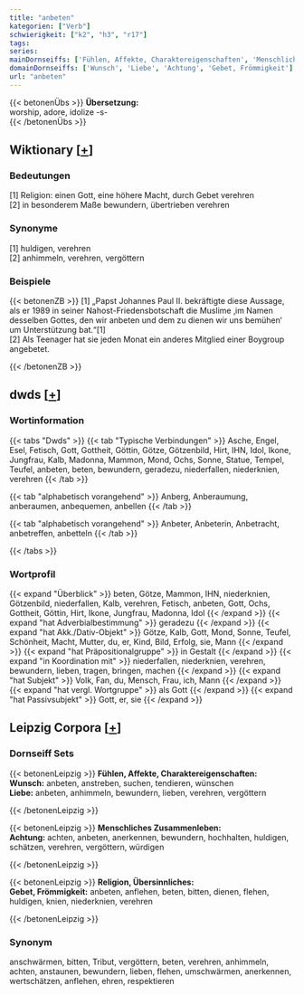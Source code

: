 ```yaml
---
title: "anbeten"
kategorien: ["Verb"]
schwierigkeit: ["k2", "h3", "r17"]
tags:
series:
mainDornseiffs: ['Fühlen, Affekte, Charaktereigenschaften', 'Menschliches Zusammenleben', 'Religion, Übersinnliches']
domainDornseiffs: ['Wunsch', 'Liebe', 'Achtung', 'Gebet, Frömmigkeit']
url: "anbeten"
---
```


{{< betonenÜbs >}}
**Übersetzung:**  
worship, adore, idolize -s-  
{{< /betonenÜbs >}}

## Wiktionary [[+](https://de.wiktionary.org/wiki/anbeten)]

### Bedeutungen
[1] Religion: einen Gott, eine höhere Macht, durch Gebet verehren  
[2] in besonderem Maße bewundern, übertrieben verehren  

### Synonyme
[1] huldigen, verehren  
[2] anhimmeln, verehren, vergöttern  

### Beispiele
{{< betonenZB >}}
[1] „Papst Johannes Paul II. bekräftigte diese Aussage, als er 1989 in seiner Nahost-Friedensbotschaft die Muslime ‚im Namen desselben Gottes, den wir anbeten und dem zu dienen wir uns bemühen‘ um Unterstützung bat.“[1]  
[2] Als Teenager hat sie jeden Monat ein anderes Mitglied einer Boygroup angebetet.  

{{< /betonenZB >}}


## dwds [[+](https://www.dwds.de/wb/anbeten)]

### Wortinformation
{{< tabs "Dwds" >}}
{{< tab "Typische Verbindungen" >}}
Asche, Engel, Esel, Fetisch, Gott, Gottheit, Göttin, Götze, Götzenbild, Hirt, IHN, Idol, Ikone, Jungfrau, Kalb, Madonna, Mammon, Mond, Ochs, Sonne, Statue, Tempel, Teufel, anbeten, beten, bewundern, geradezu, niederfallen, niederknien, verehren
{{< /tab >}}

{{< tab "alphabetisch vorangehend" >}}
Anberg, Anberaumung, anberaumen, anbequemen, anbellen
{{< /tab >}}

{{< tab "alphabetisch vorangehend" >}}
Anbeter, Anbeterin, Anbetracht, anbetreffen, anbetteln
{{< /tab >}}

{{< /tabs >}}

### Wortprofil
{{< expand "Überblick" >}} beten, Götze, Mammon, IHN, niederknien, Götzenbild, niederfallen, Kalb, verehren, Fetisch, anbeten, Gott, Ochs, Gottheit, Göttin, Hirt, Ikone, Jungfrau, Madonna, Idol {{< /expand >}}
{{< expand "hat Adverbialbestimmung" >}} geradezu {{< /expand >}}
{{< expand "hat Akk./Dativ-Objekt" >}} Götze, Kalb, Gott, Mond, Sonne, Teufel, Schönheit, Macht, Mutter, du, er, Kind, Bild, Erfolg, sie, Mann {{< /expand >}}
{{< expand "hat Präpositionalgruppe" >}} in Gestalt {{< /expand >}}
{{< expand "in Koordination mit" >}} niederfallen, niederknien, verehren, bewundern, lieben, tragen, bringen, machen {{< /expand >}}
{{< expand "hat Subjekt" >}} Volk, Fan, du, Mensch, Frau, ich, Mann {{< /expand >}}
{{< expand "hat vergl. Wortgruppe" >}} als Gott {{< /expand >}}
{{< expand "hat Passivsubjekt" >}} Gott, er, sie {{< /expand >}}

## Leipzig Corpora [[+](https://corpora.uni-leipzig.de/en/res?word=anbeten&corpusId=deu_newscrawl-public_2018)]

### Dornseiff Sets
{{< betonenLeipzig >}}
**Fühlen, Affekte, Charaktereigenschaften:**  
**Wunsch:** anbeten, anstreben, suchen, tendieren, wünschen  
**Liebe:** anbeten, anhimmeln, bewundern, lieben, verehren, vergöttern  

{{< /betonenLeipzig >}}


{{< betonenLeipzig >}}
**Menschliches Zusammenleben:**  
**Achtung:** achten, anbeten, anerkennen, bewundern, hochhalten, huldigen, schätzen, verehren, vergöttern, würdigen  

{{< /betonenLeipzig >}}


{{< betonenLeipzig >}}
**Religion, Übersinnliches:**  
**Gebet, Frömmigkeit:** anbeten, anflehen, beten, bitten, dienen, flehen, huldigen, knien, niederknien, verehren  

{{< /betonenLeipzig >}}

### Synonym
anschwärmen, bitten, Tribut, vergöttern, beten, verehren, anhimmeln, achten, anstaunen, bewundern, lieben, flehen, umschwärmen, anerkennen, wertschätzen, anflehen, ehren, respektieren

